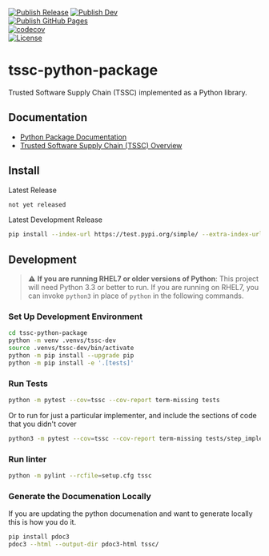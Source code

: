 [![Publish Release](https://github.com/rhtconsulting/tssc-python-package/workflows/Publish%20Release/badge.svg)](https://github.com/rhtconsulting/tssc-python-package/actions?query=workflow%3A%22Publish+Release%22)
[![Publish Dev](https://github.com/rhtconsulting/tssc-python-package/workflows/Publish%20Dev/badge.svg?branch=master)](https://github.com/rhtconsulting/tssc-python-package/actions?query=workflow%3A%22Publish+Dev%22+branch%3Amaster)
<br />
[![Publish GitHub Pages](https://github.com/rhtconsulting/tssc-python-package/workflows/Publish%20GitHub%20Pages/badge.svg?branch=master)](https://github.com/rhtconsulting/tssc-python-package/actions?query=workflow%3A%22Publish+GitHub+Pages%22+branch%3Amaster)
<br />
[![codecov](https://codecov.io/gh/rhtconsulting/tssc-python-package/branch/master/graph/badge.svg)](https://codecov.io/gh/rhtconsulting/tssc-python-package)
<br />
[![License](https://img.shields.io/github/license/rhtconsulting/tssc-python-package?color=informational)](LICENSE)

# tssc-python-package
Trusted Software Supply Chain (TSSC) implemented as a Python library.

## Documentation

- [Python Package Documentation](https://rhtconsulting.github.io/tssc-python-package/)
- [Trusted Software Supply Chain (TSSC) Overview](https://rhtconsulting.github.io/tsc-docs/)

## Install

Latest Release
```bash
not yet released
```

Latest Development Release
```bash
pip install --index-url https://test.pypi.org/simple/ --extra-index-url https://pypi.org/simple tssc
```

## Development

> :warning: **If you are running RHEL7 or older versions of Python**: This project will need Python 3.3 or better to run. If you are running on RHEL7, you can invoke `python3` in place of `python` in the following commands.

### Set Up Development Environment
```bash
cd tssc-python-package
python -m venv .venvs/tssc-dev
source .venvs/tssc-dev/bin/activate
python -m pip install --upgrade pip
python -m pip install -e '.[tests]'
```

### Run Tests
```bash
python -m pytest --cov=tssc --cov-report term-missing tests
```

Or to run for just a particular implementer, and include the sections of code that you didn't cover

```bash
python3 -m pytest --cov=tssc --cov-report term-missing tests/step_implementers/package/test_maven_package.py
```

### Run linter
```bash
python -m pylint --rcfile=setup.cfg tssc
```

### Generate the Documenation Locally
If you are updating the python documenation and want to generate locally this is how you do it.

```bash
pip install pdoc3
pdoc3 --html --output-dir pdoc3-html tssc/
```
